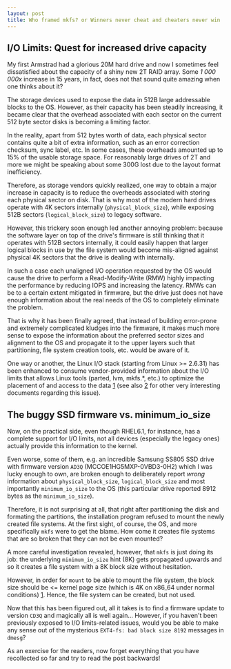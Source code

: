 ```yaml
---
layout: post
title: Who framed mkfs? or Winners never cheat and cheaters never win
---
```


I/O Limits: Quest for increased drive capacity
----------------------------------------------

My first Armstrad had a glorious 20M hard drive and now I sometimes feel dissatisfied about the capacity of a shiny new 2T RAID array. Some *1 000 000x* increase in 15 years, in fact, does not that sound quite amazing when one thinks about it?

The storage devices used to expose the data in 512B large addressable blocks to the OS. However, as their capacity has been steadily increasing, it became clear that the overhead associated with each sector on the current 512 byte sector disks is becoming a limiting factor.

In the reality, apart from 512 bytes worth of data, each physical sector contains quite a bit of extra information, such as an error correction checksum, sync label, etc. In some cases, these overheads amounted up to 15% of the usable storage space. For reasonably large drives of 2T and more we might be speaking about some 300G lost due to the layout format inefficiency.

Therefore, as storage vendors quickly realized, one way to obtain a major increase in capacity is to reduce the overheads associated with storing each physical sector on disk. That is why most of the modern hard drives operate with 4K sectors internally (`physical_block_size`), while exposing 512B sectors (`logical_block_size`) to legacy software.

However, this trickery soon enough led another annoying problem: because the software layer on top of the drive's firmware is still thinking that it operates with 512B sectors internally, it could easily happen that larger logical blocks in use by the file system would become mis-aligned against physical 4K sectors that the drive is dealing with internally.

In such a case each unaligned I/O operation requested by the OS would cause the drive to perform a Read-Modify-Write (RMW) highly impacting the performance by reducing IOPS and increasing the latency. RMWs can be to a certain extent mitigated in firmware, but the drive just does not have enough information about the real needs of the OS to completely eliminate the problem.

That is why it has been finally agreed, that instead of building error-prone and extremely complicated kludges into the firmware, it makes much more sense to expose the information about the preferred sector sizes and alignment to the OS and propagate it to the upper layers such that partitioning, file system creation tools, etc. would be aware of it.

One way or another, the Linux I/O stack (starting from Linux >= 2.6.31) has been enhanced to consume vendor-provided information about the I/O limits that allows Linux tools (parted, lvm, mkfs.*, etc.) to optimize the placement of and access to the data [1] (see also [2] for other very interesting documents regarding this issue).

[1]: http://people.redhat.com/msnitzer/docs/io-limits.txt "I/O Limits: block sizes, alignment and I/O hints"
[2]: http://people.redhat.com/msnitzer/docs/ "Home page of Mike Snitzer, Red Hat"

The buggy SSD firmware vs. minimum_io_size
------------------------------------------

Now, on the practical side, even though RHEL6.1, for instance, has a complete support for I/O limits, not all devices (especially the legacy ones) actually provide this information to the kernel. 
 
Even worse, some of them, e.g. an incredible Samsung SS805 SSD drive with firmware version `AD3Q` (MCCOE1HG5MXP-0VBD3-0H2) which I was lucky enough to own, are broken enough to deliberately report *wrong* information about `physical_block_size`, `logical_block_size` and most importantly `minimum_io_size` to the OS (this particular drive reported 8912 bytes as the `minimum_io_size`).

Therefore, it is not surprising at all, that right after partitioning the disk and formating the partitions, the installation program refused to mount the newly created file systems. At the first sight, of course, the OS, and more specifically `mkfs` were to get the blame. How come it creates file systems that are so broken that they can not be even mounted?

A more careful investigation revealed, however, that `mkfs` is just doing its job: the underlying `minimum_io_size` hint (8K) gets propagated upwards and so it creates a file system with a 8K block size without hesitation.

However, in order for `mount` to be able to mount the file system, the block size should be <= kernel page size (which is 4K on x86_64 under normal conditions) [1]. Hence, the file system can be created, but not used.

[1]: http://lkml.org/lkml/2006/9/8/4

Now that this has been figured out, all it takes is to find a firmware update to version `CD3Q` and magically all is well again... However, if you haven't been previously exposed to I/O limits-related issues, would you be able to make any sense out of the mysterious `EXT4-fs: bad block size 8192` messages in `dmesg`?

As an exercise for the readers, now forget everything that you have recollected so far and try to read the post backwards!

